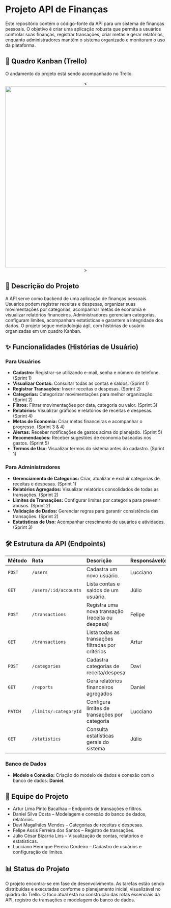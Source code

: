 # Projeto API de Finanças

Este repositório contém o código-fonte da API para um sistema de finanças pessoais. O objetivo é criar uma aplicação robusta que permita a usuários controlar suas finanças, registrar transações, criar metas e gerar relatórios, enquanto administradores mantêm o sistema organizado e monitoram o uso da plataforma.

## 📌 Quadro Kanban (Trello)

O andamento do projeto está sendo acompanhado no Trello.  

<div align="center">
  <<div align="center">
  <img width="1480" height="568" alt="image" src="https://github.com/user-attachments/assets/791c3b18-0e83-4a20-83f7-1ed536fe39f8" />

</div>>

</div>

## 📝 Descrição do Projeto

A API serve como backend de uma aplicação de finanças pessoais. Usuários podem registrar receitas e despesas, organizar suas movimentações por categorias, acompanhar metas de economia e visualizar relatórios financeiros. Administradores gerenciam categorias, configuram limites, acompanham estatísticas e garantem a integridade dos dados. O projeto segue metodologia ágil, com histórias de usuário organizadas em um quadro Kanban.

## ✨ Funcionalidades (Histórias de Usuário)

### Para Usuários
- **Cadastro:** Registrar-se utilizando e-mail, senha e número de telefone. (Sprint 1)
- **Visualizar Contas:** Consultar todas as contas e saldos. (Sprint 1)
- **Registrar Transações:** Inserir receitas e despesas. (Sprint 2)
- **Categorias:** Categorizar movimentações para melhor organização. (Sprint 2)
- **Filtros:** Filtrar movimentações por data, categoria ou valor. (Sprint 3)
- **Relatórios:** Visualizar gráficos e relatórios de receitas e despesas. (Sprint 4)
- **Metas de Economia:** Criar metas financeiras e acompanhar o progresso. (Sprint 3 & 4)
- **Alertas:** Receber notificações de gastos acima do planejado. (Sprint 5)
- **Recomendações:** Receber sugestões de economia baseadas nos gastos. (Sprint 5)
- **Termos de Uso:** Visualizar termos do sistema antes do cadastro. (Sprint 1)

### Para Administradores
- **Gerenciamento de Categorias:** Criar, atualizar e excluir categorias de receitas e despesas. (Sprint 1)
- **Relatórios Agregados:** Visualizar relatórios consolidados de todas as transações. (Sprint 2)
- **Limites de Transações:** Configurar limites por categoria para prevenir abusos. (Sprint 2)
- **Validação de Dados:** Gerenciar regras para garantir consistência das transações. (Sprint 2)
- **Estatísticas de Uso:** Acompanhar crescimento de usuários e atividades. (Sprint 3)

## 🛠️ Estrutura da API (Endpoints)

| Método | Rota                     | Descrição                                        | Responsável(eis)         |
| :----- | :----------------------- | :-----------------------------------------------| :----------------------- |
| `POST` | `/users`                 | Cadastra um novo usuário.                        | Lucciano                 |
| `GET`  | `/users/:id/accounts`     | Lista contas e saldos de um usuário.            | Júlio                    |
| `POST` | `/transactions`          | Registra uma nova transação (receita ou despesa)| Felipe                   |
| `GET`  | `/transactions`          | Lista todas as transações filtradas por critérios| Artur                   |
| `POST` | `/categories`            | Cadastra categorias de receita/despesa          | Davi                     |
| `GET`  | `/reports`               | Gera relatórios financeiros agregados           | Daniel                   |
| `PATCH`| `/limits/:categoryId`    | Configura limites de transações por categoria   | Lucciano                 |
| `GET`  | `/statistics`            | Consulta estatísticas gerais do sistema         | Júlio                    |

### Banco de Dados
- **Modelo e Conexão:** Criação do modelo de dados e conexão com o banco de dados: **Daniel**.

## 👥 Equipe do Projeto

- Artur Lima Pinto Bacalhau – Endpoints de transações e filtros.  
- Daniel Silva Costa – Modelagem e conexão do banco de dados, relatórios.  
- Davi Magalhães Mendes – Categorias de receitas e despesas.  
- Felipe Assis Ferreira dos Santos – Registro de transações.  
- Júlio César Bizarria Lins – Visualização de contas, relatórios e estatísticas.  
- Lucciano Henrique Pereira Cordeiro – Cadastro de usuários e configuração de limites.  

## 📊 Status do Projeto

O projeto encontra-se em fase de desenvolvimento. As tarefas estão sendo distribuídas e executadas conforme o planejamento inicial, visualizável no quadro do Trello. O foco atual está na construção das rotas essenciais da API, registro de transações e modelagem do banco de dados.
